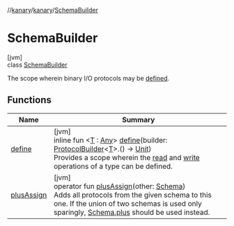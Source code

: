 //[kanary](../../../index.md)/[kanary](../index.md)/[SchemaBuilder](index.md)

# SchemaBuilder

[jvm]\
class [SchemaBuilder](index.md)

The scope wherein binary I/O protocols may be [defined](define.md).

## Functions

| Name | Summary |
|---|---|
| [define](define.md) | [jvm]<br>inline fun &lt;[T](define.md) : [Any](https://kotlinlang.org/api/latest/jvm/stdlib/kotlin/-any/index.html)&gt; [define](define.md)(builder: [ProtocolBuilder](../-protocol-builder/index.md)&lt;[T](define.md)&gt;.() -&gt; [Unit](https://kotlinlang.org/api/latest/jvm/stdlib/kotlin/-unit/index.html))<br>Provides a scope wherein the [read](../-protocol-builder/read.md) and [write](../-protocol-builder/write.md) operations of a type can be defined. |
| [plusAssign](plus-assign.md) | [jvm]<br>operator fun [plusAssign](plus-assign.md)(other: [Schema](../-schema/index.md))<br>Adds all protocols from the given schema to this one. If the union of two schemas is used only sparingly, [Schema.plus](../-schema/plus.md) should be used instead. |

